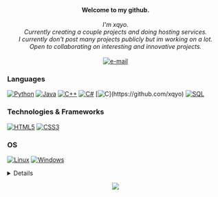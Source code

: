 <p align="center">
    <b>Welcome to my github.</b><br><br>
    <i>
        I'm xqyo.<br>
        Currently creating a couple projects and doing hosting services.<br>
        I currently don't post many projects publicly but im working on a lot.<br>
        Open to collaborating on interesting and innovative projects.<br>
    </i><br>
    <a href="http://xqyo.rf.gd/">
        <img src="https://img.shields.io/badge/Email-blue?style=flat-square&logo=gmail&logoColor=white" alt="e-mail">
    </a>
</p>

### Languages
[![Python](https://img.shields.io/badge/python-black?style=for-the-badge&logo=python)](https://github.com/xqyo)
[![Java](https://img.shields.io/badge/java-black?style=for-the-badge&logo=openjdk)](https://github.com/xqyo)
[![C++](https://img.shields.io/badge/c++-black?style=for-the-badge&logo=cplusplus)](https://github.com/xqyo)
[![C#](https://img.shields.io/badge/csharp-black?style=for-the-badge&logo=csharp)](https://github.com/xqyo)
[![C]([https://img.shields.io/badge/csharp-black?style=for-the-badge&logo=csharp](https://img.shields.io/badge/c-black?style=for-the-badge&logo=c))](https://github.com/xqyo)
[![SQL](https://img.shields.io/badge/sql-black?style=for-the-badge&logo=mysql)](https://github.com/xqyo)

### Technologies & Frameworks
[![HTML5](https://img.shields.io/badge/html5-black?style=for-the-badge&logo=html5)](https://github.com/xqyo)
[![CSS3](https://img.shields.io/badge/css3-black?style=for-the-badge&logo=css3)](https://github.com/xqyo)

### OS
[![Linux](https://img.shields.io/badge/linux-black?style=for-the-badge&logo=Linux)](https://github.com/xqyo)
[![Windows](https://img.shields.io/badge/Windows-black?style=for-the-badge&logo=Windows)](https://github.com/xqyo)

<details>
<p align="center">
  <a href="https://github.com/xqyo">
    <img src="http://github-profile-summary-cards.vercel.app/api/cards/profile-details?username=xqyo&theme=transparent" />
  </a>
  <a href="https://github.com/xqyo">
    <img src="https://github-readme-streak-stats.herokuapp.com/?user=xqyo&hide_border=true&card_width=338&theme=transparent" />
  </a>
  <a href="https://github.com/xqyo">
    <img src="http://github-profile-summary-cards.vercel.app/api/cards/stats?username=xqyo&theme=transparent" />
  </a>
</p>
</details>

<p align="center">
  <a href="https://github.com/xqyo">
    <img src="https://komarev.com/ghpvc/?username=xqyo&color=blue&style=flat)" />
  </a>
</p>
